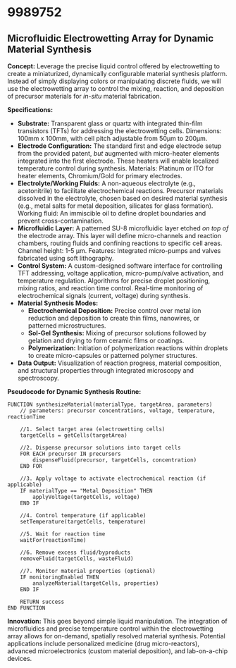 # 9989752

## Microfluidic Electrowetting Array for Dynamic Material Synthesis

**Concept:** Leverage the precise liquid control offered by electrowetting to create a miniaturized, dynamically configurable material synthesis platform. Instead of simply displaying colors or manipulating discrete fluids, we will use the electrowetting array to control the mixing, reaction, and deposition of precursor materials for *in-situ* material fabrication.

**Specifications:**

*   **Substrate:**  Transparent glass or quartz with integrated thin-film transistors (TFTs) for addressing the electrowetting cells.  Dimensions: 100mm x 100mm, with cell pitch adjustable from 50µm to 200µm.
*   **Electrode Configuration:**  The standard first and edge electrode setup from the provided patent, *but* augmented with micro-heater elements integrated into the first electrode. These heaters will enable localized temperature control during synthesis.  Materials: Platinum or ITO for heater elements, Chromium/Gold for primary electrodes.
*   **Electrolyte/Working Fluids:**  A non-aqueous electrolyte (e.g., acetonitrile) to facilitate electrochemical reactions. Precursor materials dissolved in the electrolyte, chosen based on desired material synthesis (e.g., metal salts for metal deposition, silicates for glass formation).  Working fluid: An immiscible oil to define droplet boundaries and prevent cross-contamination.
*   **Microfluidic Layer:** A patterned SU-8 microfluidic layer etched *on top of* the electrode array. This layer will define micro-channels and reaction chambers, routing fluids and confining reactions to specific cell areas. Channel height: 1-5 µm.  Features: Integrated micro-pumps and valves fabricated using soft lithography.
*   **Control System:** A custom-designed software interface for controlling TFT addressing, voltage application, micro-pump/valve activation, and temperature regulation.  Algorithms for precise droplet positioning, mixing ratios, and reaction time control. Real-time monitoring of electrochemical signals (current, voltage) during synthesis.
*   **Material Synthesis Modes:**
    *   **Electrochemical Deposition:**  Precise control over metal ion reduction and deposition to create thin films, nanowires, or patterned microstructures.
    *   **Sol-Gel Synthesis:**  Mixing of precursor solutions followed by gelation and drying to form ceramic films or coatings.
    *   **Polymerization:**  Initiation of polymerization reactions within droplets to create micro-capsules or patterned polymer structures.
*   **Data Output:** Visualization of reaction progress, material composition, and structural properties through integrated microscopy and spectroscopy.

**Pseudocode for Dynamic Synthesis Routine:**

```
FUNCTION synthesizeMaterial(materialType, targetArea, parameters)
    // parameters: precursor concentrations, voltage, temperature, reactionTime

    //1. Select target area (electrowetting cells)
    targetCells = getCells(targetArea)

    //2. Dispense precursor solutions into target cells
    FOR EACH precursor IN precursors
        dispenseFluid(precursor, targetCells, concentration)
    END FOR

    //3. Apply voltage to activate electrochemical reaction (if applicable)
    IF materialType == "Metal Deposition" THEN
        applyVoltage(targetCells, voltage)
    END IF

    //4. Control temperature (if applicable)
    setTemperature(targetCells, temperature)

    //5. Wait for reaction time
    waitFor(reactionTime)

    //6. Remove excess fluid/byproducts
    removeFluid(targetCells, wasteFluid)

    //7. Monitor material properties (optional)
    IF monitoringEnabled THEN
        analyzeMaterial(targetCells, properties)
    END IF

    RETURN success
END FUNCTION
```

**Innovation:** This goes beyond simple liquid manipulation. The integration of microfluidics and precise temperature control within the electrowetting array allows for on-demand, spatially resolved material synthesis.  Potential applications include personalized medicine (drug micro-reactors), advanced microelectronics (custom material deposition), and lab-on-a-chip devices.